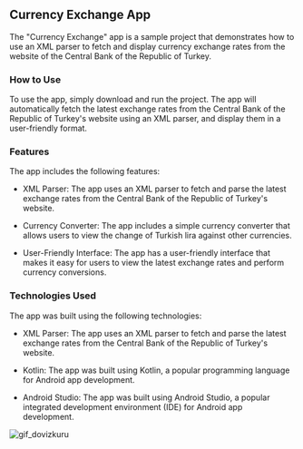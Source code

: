 ## Currency Exchange App

The "Currency Exchange" app is a sample project that demonstrates how to use an XML parser to fetch and display currency exchange rates from the website of the Central Bank of the Republic of Turkey.

### How to Use

To use the app, simply download and run the project. The app will automatically fetch the latest exchange rates from the Central Bank of the Republic of Turkey's website using an XML parser, and display them in a user-friendly format.

### Features

The app includes the following features:

- XML Parser: The app uses an XML parser to fetch and parse the latest exchange rates from the Central Bank of the Republic of Turkey's website.

- Currency Converter: The app includes a simple currency converter that allows users to view the change of Turkish lira against other currencies.

- User-Friendly Interface: The app has a user-friendly interface that makes it easy for users to view the latest exchange rates and perform currency conversions.


### Technologies Used

The app was built using the following technologies:

- XML Parser: The app uses an XML parser to fetch and parse the latest exchange rates from the Central Bank of the Republic of Turkey's website.

- Kotlin: The app was built using Kotlin, a popular programming language for Android app development.

- Android Studio: The app was built using Android Studio, a popular integrated development environment (IDE) for Android app development.

![gif_dovizkuru](https://user-images.githubusercontent.com/116732291/235904465-a0052cef-a74a-4418-9d13-80ee52c3e5f7.gif)

